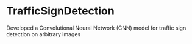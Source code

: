 # TrafficSignDetection

Developed a Convolutional Neural Network (CNN) model for  traffic sign detection on arbitrary images
